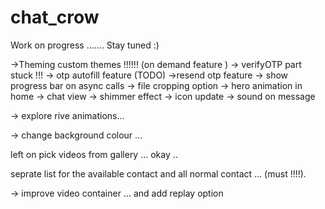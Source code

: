 # chat_crow

Work on progress ....... Stay tuned :)

->Theming custom themes !!!!!! (on demand feature )
-> verifyOTP part stuck !!!
-> otp autofill feature (TODO)
->resend otp feature
-> show progress bar on async calls
-> file cropping option
-> hero animation in home -> chat view
-> shimmer effect
-> icon update
-> sound on message


-> explore rive animations... 

-> change background colour ... 


left on pick videos from gallery ... 
okay .. 

seprate list for the available contact and all normal contact ... (must !!!!).

-> improve video container ... and add replay option 